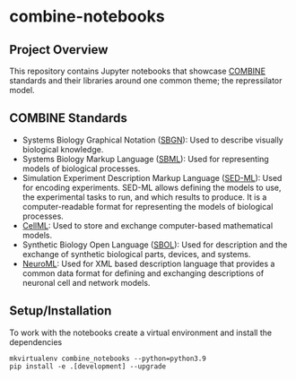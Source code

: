# combine-notebooks

## Project Overview

This repository contains Jupyter notebooks that showcase [COMBINE](http://co.mbine.org/standards) standards and their libraries around one common theme; the repressilator model.

## COMBINE Standards

- Systems Biology Graphical Notation ([SBGN](https://github.com/sbgn/libsbgn)): Used to describe visually biological knowledge.
- Systems Biology Markup Language ([SBML](https://github.com/sbmlteam/libsbml)): Used for representing models of biological processes.
- Simulation Experiment Description Markup Language ([SED-ML](https://github.com/fbergmann/libSEDML)): Used for encoding experiments. SED-ML allows defining the models to use, the experimental tasks to run, and which results to produce. It is a computer-readable format for representing the models of biological processes.
- [CellML](https://github.com/cellml/libcellml): Used to store and exchange computer-based mathematical models.
- Synthetic Biology Open Language ([SBOL](https://github.com/SynBioDex/pySBOL3)): Used for description and the exchange of synthetic biological parts, devices, and systems.
- [NeuroML](https://github.com/NeuroML/pyNeuroML): Used for XML based description language that provides a common data format for defining and exchanging descriptions of neuronal cell and network models.

## Setup/Installation

To work with the notebooks create a virtual environment and install the dependencies

``` 
mkvirtualenv combine_notebooks --python=python3.9
pip install -e .[development] --upgrade
```